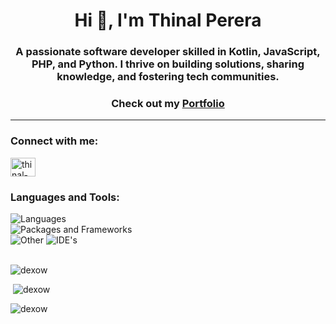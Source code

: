 <h1 align="center">Hi 👋, I'm Thinal Perera</h1>
<h3 align="center">A passionate software developer skilled in Kotlin, JavaScript, PHP, and Python. I thrive on building solutions, sharing knowledge, and fostering tech communities.</h3>
<h3 align="center">Check out my <span><a href='https://thinal.vercel.app/' target="_blank">Portfolio</a></span></h3>
<hr>

<h3 align="left">Connect with me:</h3>
<p align="left">
<a href="https://linkedin.com/in/thinal-perera" target="blank"><img align="center" src="https://raw.githubusercontent.com/rahuldkjain/github-profile-readme-generator/master/src/images/icons/Social/linked-in-alt.svg" alt="thinal-perera" height="30" width="40" /></a>
</p>

<h3 align="left">Languages and Tools:</h3>
<div align="left"> 
 
<img src="https://skillicons.dev/icons?i=js,html,css,cs,java,python,dart,php" alt="Languages" />
<br>
<img src="https://skillicons.dev/icons?i=tailwind,bootstrap,flutter,nodejs,express,mongodb,mysql" alt="Packages and Frameworks" />
<br>
<img src="https://skillicons.dev/icons?i=firebase,docker,git,heroku,postman,figma" alt="Other" />
<img src="https://skillicons.dev/icons?i=vscode,visualstudio,idea" alt="IDE's" />

 </div>
<br>
<p><img src="https://github-readme-stats.vercel.app/api/top-langs?username=dexow&show_icons=true&theme=dark&locale=en&layout=compact" alt="dexow" /></p>

<p>&nbsp;<img src="https://github-readme-stats.vercel.app/api?username=dexow&show_icons=true&theme=dark&cache_seconds=1800&locale=en" alt="dexow" /></p>

<p><img src="https://github-readme-streak-stats.herokuapp.com/?user=dexow&theme=dark" alt="dexow" /></p>
